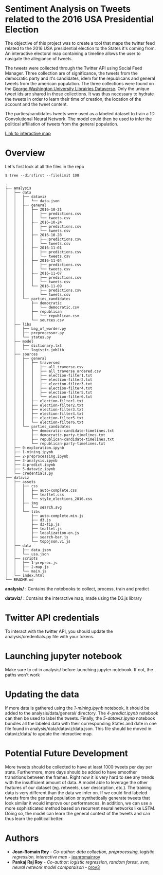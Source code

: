 # Sentiment Analysis on Tweets related to the 2016 USA Presidential Election

The objective of this project was to create a tool that maps the twitter feed related to the 2016 USA presidential election to the States it's coming from. An interactive electoral map containing a timeline allows the user to navigate the allegiance of tweets.

The tweets were collected through the Twitter API using Social Feed Manager. Three collection are of significance, the tweets from the democratic party and it's candidates, idem for the republicans and general tweets from the american population. The three collections were found on the [George Washington University Librairies Dataverse](https://dataverse.harvard.edu/dataset.xhtml?persistentId=doi:10.7910/DVN/PDI7IN). Only the unique tweet ids are shared in those collections. It was thus necessary to hydrate the tweets in order to learn their time of creation, the location of the account and the tweet content.

The parties/candidates tweets were used as a labeled dataset to train a 1D Convolutional Neural Network. The model could then be used to infer the political affiliation of tweets from the general population.

[Link to interactive map](http://jeanromainroy.com/dataviz_election_2016.html)

# Overview

Let's first look at all the files in the repo

	$ tree --dirsfirst --filelimit 100

	.
	├── analysis
	│   ├── data
	│   │   ├── dataviz
	│   │   │   └── data.json
	│   │   ├── general
	│   │   │   ├── 2016-10-21
	│   │   │   │   ├── predictions.csv
	│   │   │   │   └── tweets.csv
	│   │   │   ├── 2016-10-24
	│   │   │   │   ├── predictions.csv
	│   │   │   │   └── tweets.csv
	│   │   │   ├── 2016-10-28
	│   │   │   │   ├── predictions.csv
	│   │   │   │   └── tweets.csv
	│   │   │   ├── 2016-11-01
	│   │   │   │   ├── predictions.csv
	│   │   │   │   └── tweets.csv
	│   │   │   ├── 2016-11-04
	│   │   │   │   ├── predictions.csv
	│   │   │   │   └── tweets.csv
	│   │   │   ├── 2016-11-07
	│   │   │   │   ├── predictions.csv
	│   │   │   │   └── tweets.csv
	│   │   │   └── 2016-11-09
	│   │   │       ├── predictions.csv
	│   │   │       └── tweets.csv
	│   │   └── parties_candidates
	│   │       ├── democratic
	│   │       │   └── democratic.csv
	│   │       ├── republican
	│   │       │   └── republican.csv
	│   │       └── sources.csv
	│   ├── libs
	│   │   ├── bag_of_worder.py
	│   │   ├── preprocessor.py
	│   │   └── states.py
	│   ├── model
	│   │   ├── dictionary.txt
	│   │   └── logistic.joblib
	│   ├── sources
	│   │   ├── general
	│   │   │   ├── traversed
	│   │   │   │   ├── all_traverse.csv
	│   │   │   │   ├── all_traverse_ordered.csv
	│   │   │   │   ├── election-filter1.txt
	│   │   │   │   ├── election-filter2.txt
	│   │   │   │   ├── election-filter3.txt
	│   │   │   │   ├── election-filter4.txt
	│   │   │   │   ├── election-filter5.txt
	│   │   │   │   └── election-filter6.txt
	│   │   │   ├── election-filter1.txt
	│   │   │   ├── election-filter2.txt
	│   │   │   ├── election-filter3.txt
	│   │   │   ├── election-filter4.txt
	│   │   │   ├── election-filter5.txt
	│   │   │   └── election-filter6.txt
	│   │   └── parties_candidates
	│   │       ├── democratic-candidate-timelines.txt
	│   │       ├── democratic-party-timelines.txt
	│   │       ├── republican-candidate-timelines.txt
	│   │       └── republican-party-timelines.txt
	│   ├── 0-exploration.ipynb
	│   ├── 1-mining.ipynb
	│   ├── 2-preprocessing.ipynb
	│   ├── 3-analysis.ipynb
	│   ├── 4-predict.ipynb
	│   ├── 5-dataviz.ipynb
	│   └── credentials.py
	├── dataviz
	│   ├── assets
	│   │   ├── css
	│   │   │   ├── auto-complete.css
	│   │   │   ├── leaflet.css
	│   │   │   └── style_elections_2016.css
	│   │   ├── img
	│   │   │   └── search.svg
	│   │   └── libs
	│   │       ├── auto-complete.min.js
	│   │       ├── d3.js
	│   │       ├── d3-tip.js
	│   │       ├── leaflet.js
	│   │       ├── localization-en.js
	│   │       ├── search-bar.js
	│   │       └── topojson.v1.js
	│   ├── data
	│   │   ├── data.json
	│   │   └── usa.json
	│   ├── scripts
	│   │   ├── 1-preproc.js
	│   │   ├── 2-map.js
	│   │   └── main.js
	│   └── index.html
	└── README.md



**analysis/** : Contains the notebooks to collect, process, train and predict

**dataviz/** : Contains the interactive map, made using the D3.js library


# Twitter API credentials

To interact with the twitter API, you should update the analysis/credentials.py file with your tokens.


# Launching jupyter notebook

Make sure to cd in analysis/ before launching jupyter notebook. If not, the paths won't work


# Updating the data

If more data is gathered using the *1-mining.ipynb* notebook, it should be added to the analysis/data/general/ directory. The *4-predict.ipynb* notebook can then be used to label the tweets. Finally, the *5-dataviz.ipynb* notebook bundles all the labeled data with their corresponding States and date in one file found in analysis/data/dataviz/data.json. This file should be moved in dataviz/data/ to update the interactive map.


# Potential Future Development

More tweets should be collected to have at least 1000 tweets per day per state. Furthermore, more days should be added to have smoother transitions between the frames. Right now it is very hard to see any trends with the insufficient amount of data. A model able to leverage the other features of our dataset (eg. retweets, user description, etc.). The training data is very different than the data we infer on. If we could find labeled tweets from the general population
or synthetically generate tweets that look similar it would improve our performances. In addition, we can use a more sophisticated method based on recurrent neural networks like LSTM. Doing so, the model can learn the general context of the tweets and can thus learn the political better.

# Authors

* **Jean-Romain Roy** - *Co-author: data collection, preprocessing, logistic regression, interactive map* - [jeanromainroy](https://github.com/jeanromainroy)
* **Pankaj Raj Roy** - *Co-author: logistic regression, random forest, svm, neural network model comparaison* - [proy3](https://github.com/proy3)
